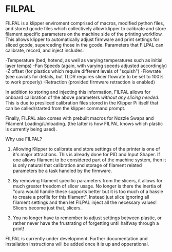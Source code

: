 # FILPAL

FILPAL is a klipper enviroment comprised of macros, modified python files, and stored gcode files which collectively allow klipper to calibrate and store filament specific parameters on the machine side of the printing workflow. This allows klipper to automatically adjust firmware and print settings for sliced gcode, superceding those in the gcode. Parameters that FILPAL can calibrate, record, and inject includes:

-Temperature (bed, hotend, as well as varying temperatures such as initial layer temps)
-Fan Speeds (again, with varying speeds adjusted accordingly)
-Z offset (for plastics which require different levels of "squish")
-Flowrate (see caviats for details, but TLDR requires slicer flowrate to be set to 100% to work properly)
-Retraction (provided firmware retraction is enabled)


In addition to storing and injecting this information, FILPAL allows for onboard calibration of the above parameters *without any slicing needed*.  This is due to presliced calibration files stored in the Klipper Pi itself that can be called/started from the klipper command prompt. 

Finally, FILPAL also comes with prebuilt macros for Nozzle Swaps and Filament Loading/Unloading. (the latter is how FILPAL knows which plastic is currently being used). 


Why use FILPAL? 

1) Allowing Klipper to calibrate and store settings of the printer is one of it's major attractions. This is already done for PID and Input Shaper. If one allows filament to be considered part of the machine system, then it is only natural that calibration and storage of filament related parameters be a task handled by the firmware. 

2) By removing filament specific parameters from the slicers, it allows for much greater freedom of slicer usage. No longer is there the inertia of "cura would handle these supports better but it is too much of a hassle to create a profile for this filament". Instead just slice ignoring all filament settings and then let FILPAL inject all the necessary values! Slicers become just that, slicers. 

3) You no longer have to remember to adjust settings between plastic, or rather never have the frustrating of forgetting until halfway through a print!


FILPAL is currently under development. Further documentation and installation instructions will be added once it is up and opperational. 

